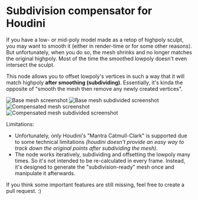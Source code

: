 
# Subdivision compensator for Houdini

If you have a low- or mid-poly model made as a retop of highpoly sculpt, you may want to smooth it (either in render-time or for some other reasons).
But unfortunately, when you do so, the mesh shrinks and no longer matches the original highpoly. Most of the time the smoothed lowpoly doesn't even intersect the sculpt.

This node allows you to offset lowpoly's vertices in such a way that it will match highpoly **after smoothing (subdividing)**.
Essentially, it's kinda the opposite of "smooth the mesh then remove any newly created vertices".

![Base mesh screenshot](/../screenshots/screenshots/0-base.png?raw=true "Base mesh") ![Base mesh subdivided screenshot](/../screenshots/screenshots/0-smoothed.png?raw=true "Base mesh subdivided")
![Compensated mesh screenshot](/../screenshots/screenshots/1-baseCompensated.png?raw=true "Compensated mesh") ![Compensated mesh subdivided screenshot](/../screenshots/screenshots/1-smoothedCompensated.png?raw=true "Compensated mesh subdivided")

Limitations:
* Unfortunately, only Houdini's "Mantra Catmull-Clark" is supported due to some technical limitations _(houdini doesn't provide an easy way to track down the original points after subdividing the mesh)_.
* The node works iteratively, subdividing and offsetting the lowpoly many times. So it's not intended to be re-calculated in every frame. Instead, it's designed to generate the "subdivision-ready" mesh once and manipulate it afterwards.

If you think some important features are still missing, feel free to create a pull request. :)
